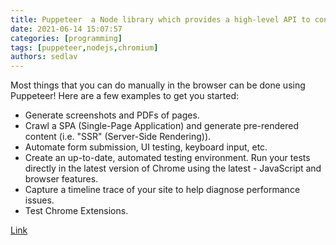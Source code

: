 ```yaml
---
title: Puppeteer  a Node library which provides a high-level API to control Chrome or Chromium over the DevTools Protoco
date: 2021-06-14 15:07:57
categories: [programming]
tags: [puppeteer,nodejs,chromium]
authors: sedlav
---
```


Most things that you can do manually in the browser can be done using Puppeteer! Here are a few examples to get you started:

- Generate screenshots and PDFs of pages.
- Crawl a SPA (Single-Page Application) and generate pre-rendered content (i.e. "SSR" (Server-Side Rendering)).
- Automate form submission, UI testing, keyboard input, etc.
- Create an up-to-date, automated testing environment. Run your tests directly in the latest version of Chrome using the latest - JavaScript and browser features.
- Capture a timeline trace of your site to help diagnose performance issues.
- Test Chrome Extensions.

[Link](https://pptr.dev/)
